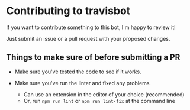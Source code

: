 # Contributing to travisbot

If you want to contribute something to this bot, I'm happy to review it!

Just submit an issue or a pull request with your proposed changes.

## Things to make sure of before submitting a PR

  - Make sure you've tested the code to see if it works.

  - Make sure you've run the linter and fixed any problems
    - Can use an extension in the editor of your choice (recommended)
    - Or, run `npm run lint` or `npm run lint-fix` at the command line
